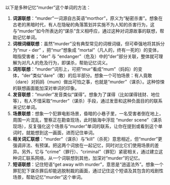 以下是多种记忆“murder”这个单词的方法：
1. **词源联想**：“murder”一词源自古英语“morthor”，原义为“秘密杀害”。想象在古老的黑暗时代，有人在隐秘的角落策划并实施不为人知的杀害行为，这与“murder”如今所表达的“谋杀”含义相呼应，通过这种对词源故事的联想，帮助记忆单词。
2. **词根词缀联想**：虽然“murder”没有典型常见的词根词缀，但可牵强地将其拆分为“mur - der” ，把“mur”想象成 “mortal”（凡人的，终有一死的）的变体，暗指受害者；“der” 与 “endanger”（危及）中的“der”部分关联，整体就可理解为对凡人的危及行为，即谋杀，帮助记忆词义。
3. **词形联想**：“murder”词形上，可把“mur”看成“mum”（妈妈）的变体，“der”类似“dare”（敢）的后半部分。想象一个可怕场景：有人竟敢（dare）对妈妈（mum）做出可怕之事，也就是“murder”（谋杀）。这种惊悚的联想画面能加深对单词的印象。
4. **发音联想**：“murder”发音类似“谋得”。想象为了谋得（比如谋得钱财、地位等），有人不惜采取“murder”（谋杀）手段，通过发音和这种负面目的的联系来记忆单词。
5. **场景联想**：想象一个犯罪电影场景，昏暗的小巷子里，一名受害者倒在地上，周围一片混乱，警察正在勘查现场，此时脑海中浮现 “murder scene”（谋杀现场），反复强化这个场景与“murder”单词的联系，让你在提到或看到这个单词时，就能想到这一画面，进而记住单词。
6. **相关词汇联想**：“murder”（谋杀）与“kill”（杀死）意思相近，但“murder”更强调非法、有预谋。把这两个词放在一起记忆，同时对比它们使用场景的差异。另外，它与 “crime”（罪行）、“criminal”（罪犯）紧密相关，通过建立这种词汇联系网络，从一个词联想到其他，加深对“murder”的记忆。
7. **短语联想**：记住短语“get away with murder”，意思是“逍遥法外”。想象一个罪犯犯下谋杀罪后却能逃脱制裁的画面，通过记住这个短语及其包含的戏剧性场景，帮助记忆“murder”这个单词。 